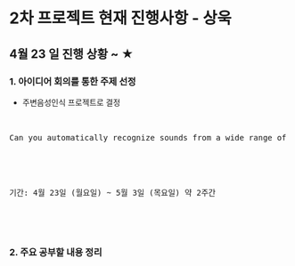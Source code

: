 ﻿# 2차 프로젝트 현재 진행사항 - 상욱

## 4월 23 일 진행 상황 ~ ★

### 1. 아이디어 회의를 통한 주제 선정

-  주변음성인식 프로젝트로 결정
<pre> <br>
Can you automatically recognize sounds from a wide range of real-world environments?
<br>
<https://www.kaggle.com/c/freesound-audio-tagging>
<br>
기간: 4월 23일 (월요일) ~ 5월 3일 (목요일) 약 2주간
</p>
<br>
</pre>
### 2. 주요 공부할 내용 정리
